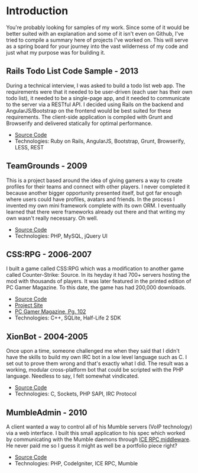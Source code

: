 # Introduction
You're probably looking for samples of my work. Since some of it would be better suited with an explanation and some of it isn't even on Github, I've tried to compile a summary here of projects I've worked on. This will serve as a spring board for your journey into the vast wilderness of my code and just what my purpose was for building it.

## Rails Todo List Code Sample - 2013
During a technical interview, I was asked to build a todo list web app. The requirements were that it needed to be user-driven (each user has their own todo list), it needed to be a single-page app, and it needed to communicate to the server via a RESTful API. I decided using Rails on the backend and AngularJS/Bootstrap on the frontend would be best suited for these requirements. The client-side application is compiled with Grunt and Browserify and delivered statically for optimal performance.

* [Source Code](https://github.com/jameslk/rails-todo-demo)
* Technologies: Ruby on Rails, AngularJS, Bootstrap, Grunt, Browserify, LESS, REST

## TeamGrounds - 2009
This is a project based around the idea of giving gamers a way to create profiles for their teams and connect with other players. I never completed it because another bigger opportunity presented itself, but got far enough where users could have profiles, avatars and friends. In the process I invented my own mini framework complete with its own ORM. I eventually learned that there were frameworks already out there and that writing my own wasn't really necessary. Oh well.

* [Source Code](https://github.com/jameslk/portfolio/tree/master/projects_without_a_home/TeamGrounds)
* Technologies: PHP, MySQL, jQuery UI

## CSS:RPG - 2006-2007
I built a game called CSS:RPG which was a modification to another game called Counter-Strike: Source. In its heyday it had 700+ servers hosting the mod with thousands of players. It was later featured in the printed edition of PC Gamer Magazine. To this date, the game has had 200,000 downloads.

* [Source Code](https://github.com/jameslk/cssrpg-archive)
* [Project Site](http://sourceforge.net/projects/cssrpg/)
* [PC Gamer Magazine, Pg. 102](http://jameskoshigoe.com/stuff/cssrpg-pcgamer.jpg)
* Technologies: C++, SQLite, Half-Life 2 SDK

## XionBot - 2004-2005
Once upon a time, someone challenged me when they said that I didn't have the skills to build my own IRC bot in a low
level language such as C. I set out to prove them wrong and that's exactly what I did. The result was a working, modular
cross-platform bot that could be scripted with the PHP language. Needless to say, I felt somewhat vindicated.

* [Source Code](https://github.com/jameslk/xionbot-archive)
* Technologies: C, Sockets, PHP SAPI, IRC Protocol

## MumbleAdmin - 2010
A client wanted a way to control all of his Mumble servers (VoIP technology) via a web interface. I built this small application to his spec which worked by communicating with the Mumble daemons through [ICE RPC middleware](http://en.wikipedia.org/wiki/Internet_Communications_Engine). He never paid me so I guess it might as well be a portfolio piece right?

* [Source Code](https://github.com/jameslk/portfolio/tree/master/projects_without_a_home/MumbleAdmin)
* Technologies: PHP, CodeIgniter, ICE RPC, Mumble
